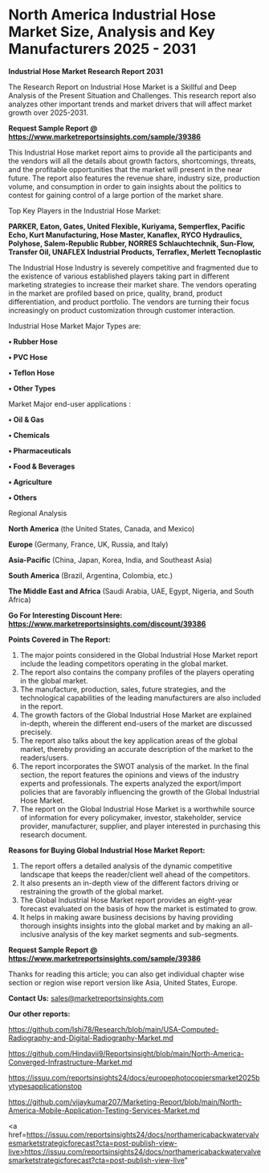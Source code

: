 # North America Industrial Hose Market Size, Analysis and Key Manufacturers 2025 - 2031

<strong>Industrial Hose Market Research Report 2031</strong>

The Research Report on Industrial Hose Market is a Skillful and Deep Analysis of the Present Situation and Challenges. This research report also analyzes other important trends and market drivers that will affect market growth over 2025-2031.

<strong>Request Sample Report @ <a href=https://www.marketreportsinsights.com/sample/39386>https://www.marketreportsinsights.com/sample/39386</a></strong>

This Industrial Hose market report aims to provide all the participants and the vendors will all the details about growth factors, shortcomings, threats, and the profitable opportunities that the market will present in the near future. The report also features the revenue share, industry size, production volume, and consumption in order to gain insights about the politics to contest for gaining control of a large portion of the market share.

Top Key Players in the Industrial Hose Market:

<strong>PARKER, Eaton, Gates, United Flexible, Kuriyama, Semperflex, Pacific Echo, Kurt Manufacturing, Hose Master, Kanaflex, RYCO Hydraulics, Polyhose, Salem-Republic Rubber, NORRES Schlauchtechnik, Sun-Flow, Transfer Oil, UNAFLEX Industrial Products, Terraflex, Merlett Tecnoplastic</strong>

The Industrial Hose Industry is severely competitive and fragmented due to the existence of various established players taking part in different marketing strategies to increase their market share. The vendors operating in the market are profiled based on price, quality, brand, product differentiation, and product portfolio. The vendors are turning their focus increasingly on product customization through customer interaction.

Industrial Hose Market Major Types are:

<strong>•  Rubber Hose

•  PVC Hose

•  Teflon Hose

•  Other Types</strong>

Market Major end-user applications :

<strong>•  Oil & Gas

•  Chemicals

•  Pharmaceuticals

•  Food & Beverages

•  Agriculture

•  Others</strong>

Regional Analysis

</u><strong><b>North America</b></strong> (the United States, Canada, and Mexico)

<strong><b>Europe </b></strong>(Germany, France, UK, Russia, and Italy)

<strong><b>Asia-Pacific</b></strong> (China, Japan, Korea, India, and Southeast Asia)

<strong><b>South America</b></strong> (Brazil, Argentina, Colombia, etc.)

<strong><b>The Middle East and Africa</b></strong> (Saudi Arabia, UAE, Egypt, Nigeria, and South Africa)

<strong>Go For Interesting Discount Here: <a href=https://www.marketreportsinsights.com/discount/39386>https://www.marketreportsinsights.com/discount/39386</a></strong>

<strong>Points Covered in The Report:</strong>
<ol>
  <li>The major points considered in the Global Industrial Hose Market report include the leading competitors operating in the global market.</li>
  <li>The report also contains the company profiles of the players operating in the global market.</li>
  <li>The manufacture, production, sales, future strategies, and the technological capabilities of the leading manufacturers are also included in the report.</li>
  <li>The growth factors of the Global Industrial Hose Market are explained in-depth, wherein the different end-users of the market are discussed precisely.</li>
  <li>The report also talks about the key application areas of the global market, thereby providing an accurate description of the market to the readers/users.</li>
  <li>The report incorporates the SWOT analysis of the market. In the final section, the report features the opinions and views of the industry experts and professionals. The experts analyzed the export/import policies that are favorably influencing the growth of the Global Industrial Hose Market.</li>
  <li>The report on the Global Industrial Hose Market is a worthwhile source of information for every policymaker, investor, stakeholder, service provider, manufacturer, supplier, and player interested in purchasing this research document.</li>
</ol>
<strong>Reasons for Buying Global Industrial Hose Market Report:</strong>

<ol>
  <li>The report offers a detailed analysis of the dynamic competitive landscape that keeps the reader/client well ahead of the competitors.</li>
  <li>It also presents an in-depth view of the different factors driving or restraining the growth of the global market.</li>
  <li>The Global Industrial Hose Market report provides an eight-year forecast evaluated on the basis of how the market is estimated to grow.</li>
  <li>It helps in making aware business decisions by having providing thorough insights insights into the global market and by making an all-inclusive analysis of the key market segments and sub-segments.</li>
</ol>
<strong>Request Sample Report @ <a href=https://www.marketreportsinsights.com/sample/39386>https://www.marketreportsinsights.com/sample/39386</a></strong>


Thanks for reading this article; you can also get individual chapter wise section or region wise report version like Asia, United States, Europe.

<strong>Contact Us:</strong>
sales@marketreportsinsights.com

<strong>Our other reports:</strong>

<a href=https://github.com/Ishi78/Research/blob/main/USA-Computed-Radiography-and-Digital-Radiography-Market.md>https://github.com/Ishi78/Research/blob/main/USA-Computed-Radiography-and-Digital-Radiography-Market.md</a>

<a href=https://github.com/Hindavii9/Reportsinsight/blob/main/North-America-Converged-Infrastructure-Market.md>https://github.com/Hindavii9/Reportsinsight/blob/main/North-America-Converged-Infrastructure-Market.md</a>

<a href=https://issuu.com/reportsinsights24/docs/europephotocopiersmarket2025bytypesapplicationstop>https://issuu.com/reportsinsights24/docs/europephotocopiersmarket2025bytypesapplicationstop</a>

<a href=https://github.com/vijaykumar207/Marketing-Report/blob/main/North-America-Mobile-Application-Testing-Services-Market.md>https://github.com/vijaykumar207/Marketing-Report/blob/main/North-America-Mobile-Application-Testing-Services-Market.md</a>

<a href=https://issuu.com/reportsinsights24/docs/northamericabackwatervalvesmarketstrategicforecast?cta=post-publish-view-live>https://issuu.com/reportsinsights24/docs/northamericabackwatervalvesmarketstrategicforecast?cta=post-publish-view-live</a>"
